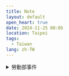 ```yaml
---
title: Note
layout: default
open_heart: true
date: 2024-11-25 00:05
location: Taipei
tags: 
  - Taiwan
lang: zh-TW
---
```


<details><summary>勞動部事件</summary>

我在台灣只有在家裡公司和資安院（行政法人）工作過。前者的老闆就曾經讓我試圖跳樓過 🙃。後者讓我放棄獎金提前辭職，且期間巡檢全台大小公務機關約三十個，碰到的公務員有極好也有極壞（壞到我當場再也不講話），真的是震撼教育。

工作目標不是「把事情做好」而是不要做錯事情、少做少錯，是沒有進步空間的。這種工作沒有未來也只會越來越糟。

</details>
